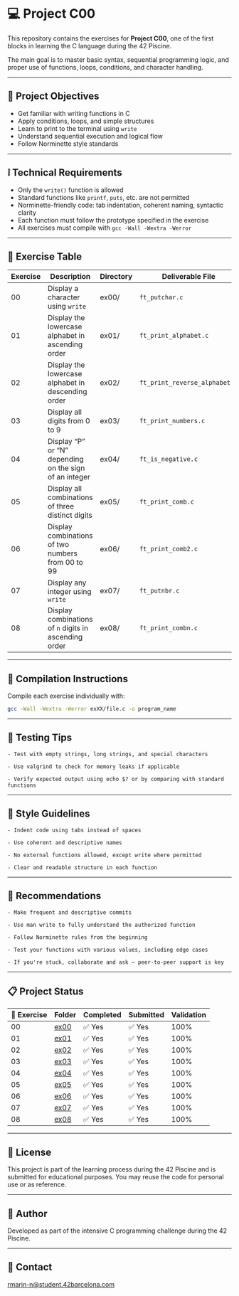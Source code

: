 # 💻 Project C00

This repository contains the exercises for **Project C00**, one of the first blocks in learning the C language during the 42 Piscine. 

The main goal is to master basic syntax, sequential programming logic, and proper use of functions, loops, conditions, and character handling.

---

## 🎯 Project Objectives

- Get familiar with writing functions in C  
- Apply conditions, loops, and simple structures  
- Learn to print to the terminal using `write`  
- Understand sequential execution and logical flow  
- Follow Norminette style standards

---

## ❕ Technical Requirements

- Only the `write()` function is allowed  
- Standard functions like `printf`, `puts`, etc. are not permitted  
- Norminette-friendly code: tab indentation, coherent naming, syntactic clarity  
- Each function must follow the prototype specified in the exercise  
- All exercises must compile with `gcc -Wall -Wextra -Werror`

---

## 📁 Exercise Table

| Exercise | Description                                                   | Directory | Deliverable File             |
|----------|---------------------------------------------------------------|-----------|-------------------------------|
| 00       | Display a character using `write`                             | ex00/     | `ft_putchar.c`                |
| 01       | Display the lowercase alphabet in ascending order             | ex01/     | `ft_print_alphabet.c`         |
| 02       | Display the lowercase alphabet in descending order            | ex02/     | `ft_print_reverse_alphabet.c` |
| 03       | Display all digits from 0 to 9                                | ex03/     | `ft_print_numbers.c`          |
| 04       | Display “P” or “N” depending on the sign of an integer        | ex04/     | `ft_is_negative.c`            |
| 05       | Display all combinations of three distinct digits             | ex05/     | `ft_print_comb.c`             |
| 06       | Display combinations of two numbers from 00 to 99             | ex06/     | `ft_print_comb2.c`            |
| 07       | Display any integer using `write`                             | ex07/     | `ft_putnbr.c`                 |
| 08       | Display combinations of `n` digits in ascending order         | ex08/     | `ft_print_combn.c`            |

---

## 🔧 Compilation Instructions

Compile each exercise individually with:

```bash
gcc -Wall -Wextra -Werror exXX/file.c -o program_name
```

---

## 🧪 Testing Tips
    - Test with empty strings, long strings, and special characters

    - Use valgrind to check for memory leaks if applicable

    - Verify expected output using echo $? or by comparing with standard functions


---

## 📐 Style Guidelines
    - Indent code using tabs instead of spaces

    - Use coherent and descriptive names

    - No external functions allowed, except write where permitted

    - Clear and readable structure in each function

---

## 📌 Recommendations
    - Make frequent and descriptive commits

    - Use man write to fully understand the authorized function

    - Follow Norminette rules from the beginning

    - Test your functions with various values, including edge cases

    - If you're stuck, collaborate and ask — peer-to-peer support is key

---

## 📋 Project Status

| 🧩 Exercise | Folder       | Completed | Submitted | Validation |
|-------------|--------------|-----------|-----------|------------|
| 00          | [ex00](./ex00) | ✅ Yes  | ✅ Yes  | 100%       |
| 01          | [ex01](./ex01) | ✅ Yes  | ✅ Yes  | 100%       |
| 02          | [ex02](./ex02) | ✅ Yes  | ✅ Yes  | 100%       |
| 03          | [ex03](./ex03) | ✅ Yes  | ✅ Yes  | 100%       |
| 04          | [ex04](./ex04) | ✅ Yes  | ✅ Yes  | 100%       |
| 05          | [ex05](./ex05) | ✅ Yes  | ✅ Yes  | 100%       |
| 06          | [ex06](./ex06) | ✅ Yes  | ✅ Yes  | 100%       |
| 07          | [ex07](./ex07) | ✅ Yes  | ✅ Yes  | 100%       |
| 08          | [ex08](./ex08) | ✅ Yes  | ✅ Yes  | 100%       |

---

## 📜 License
This project is part of the learning process during the 42 Piscine and is submitted for educational purposes. You may reuse the code for personal use or as reference.

---

## 🙋 Author
Developed as part of the intensive C programming challenge during the 42 Piscine.

---

## 📧 Contact
[rmarin-n@student.42barcelona.com](mailto:rmarin-n@student.42barcelona.com)
